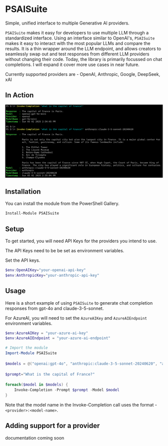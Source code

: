 # PSAISuite

Simple, unified interface to multiple Generative AI providers.

`PSAISuite` makes it easy for developers to use multiple LLM through a standardized interface. Using an interface similar to OpenAI's, `PSAISuite` makes it easy to interact with the most popular LLMs and compare the results. It is a thin wrapper around the LLM endpoint, and allows creators to seamlessly swap out and test responses from different LLM providers without changing their code. Today, the library is primarily focussed on chat completions. I will expand it cover more use cases in near future.

Currently supported providers are - OpenAI, Anthropic, Google, DeepSeek, xAI

## In Action

![alt text](assets/InvokeCompletion.png)

## Installation
You can install the module from the PowerShell Gallery.

```powershell
Install-Module PSAISuite
```

## Setup
To get started, you will need API Keys for the providers you intend to use.

The API Keys need to be be set as environment variables.

Set the API keys.

```powershell
$env:OpenAIKey="your-openai-api-key"
$env:AnthropicKey="your-anthropic-api-key"
```

## Usage

Here is a short example of using `PSAISuite` to generate chat completion responses from gpt-4o and claude-3-5-sonnet.

For AzureAI, you will need to set the `AzureAIKey` and `AzureAIEndpoint` environment variables.

```powershell
$env:AzureAIKey = "your-azure-ai-key"
$env:AzureAIEndpoint = "your-azure-ai-endpoint"
```

```powershell
# Import the module
Import-Module PSAISuite

$models = @("openai:gpt-4o", "anthropic:claude-3-5-sonnet-20240620", "azureai:gpt-4o")

$prompt="What is the capital of France?"

foreach($model in $models) {
    Invoke-Completion -Prompt $prompt -Model $model
}
```

Note that the model name in the Invoke-Completion call uses the format - `<provider>:<model-name>`.

## Adding support for a provider

documentation coming soon